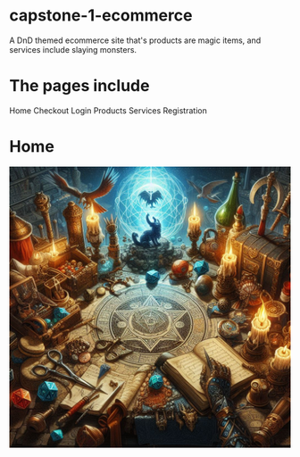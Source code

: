 # capstone-1-ecommerce
 A DnD themed ecommerce site that's products are magic items, and services include slaying monsters.

# The pages include
 Home
 Checkout
 Login
 Products
 Services
 Registration

# Home
<p>
    <img src="images\carousel-imgs\carousel-item-1.png" alt="Home Page" width="738">
<p>
